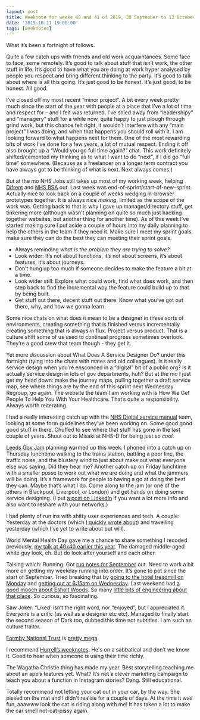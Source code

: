 ```yaml
---
layout: post
title: Weeknote for weeks 40 and 41 of 2019, 30 September to 13 October
date: '2019-10-11 19:00:00'
tags: [weeknotes]
---
```

What it’s been a fortnight of follows.

Quite a few catch ups with friends and old work acquaintances. Some face to face, some remotely. It’s good to talk about stuff that isn’t work, the other stuff in life. It’s good to have what you are doing at work hyper analysed by people you respect and bring different thinking to the party. It’s good to talk about where is all this going. It’s just good to be honest. It’s just good, to be honest. All good.

I’ve closed off my most recent “minor project”. A bit every week pretty much since the start of the year with people at a place that I’ve a lot of time and respect for – and I felt was returned. I’ve shied away from “leadershipy” and “managery” stuff for a while now, quite happy to just plough through grind work, but this chance felt right, it wouldn’t interfere with any “main project” I was doing, and when that happens you should roll with it. I am looking forward to what happens next for them. One of the most rewarding bits of work I’ve done for a few years, a lot of mutual respect. Ending it off also brought up a “Would you go full time again?” chat. This work definitely shifted/cemented my thinking as to what I want to do “next”, if I did go “full time” somewhere. (Because as a freelancer on a longer term contract you have always got to be thinking of what is next. Next always comes.)

But at the mo NHS Jobs still takes up most of my working week, helping [Difrent](http://difrent.co.uk) and [NHS BSA](https://www.nhsbsa.nhs.uk) out. Last week was end-of-sprint/start-of-new-sprint. Actually nice to look back on a couple of weeks wedging in-browser prototypes together. It is always nice _making_, limited as the scope of the work was. Getting back to that is why I gave up manager/directory stuff, get tinkering more (although wasn't planning on quite so much just hacking together websites, but another thing for another time). As of this week I’ve started making sure I put aside a couple of hours into my daily planning to help the others in the team if they need it. Make sure I meet my sprint goals, make sure they can do the best they can meeting their sprint goals.

* Always reminding _what is the problem they are trying to solve?_.
* Look wider: It’s not about functions, it’s not about screens, it’s about features, it’s about journeys.
* Don’t hung up too much if someone decides to make the feature a bit at a time.
* Look wider still: Explore what could work, find what does work, and then step back to find the incremental way the feature could build up to that by being built.
* Get stuff out there, decent stuff out there. Know what you’ve got out there, why, and how we gonna learn.

Some nice chats on what does it mean to be a designer in these sorts of environments, creating something that is finished versus incrementally creating something that is always in flux. Project versus product. That is a culture shift some of us used to continual progress sometimes overlook. They’re a good crew that team though - they get it.

Yet more discussion about What Does A Service Designer Do? under this fortnight (tying into the chats with mates and old colleagues). Is it really service design when you’re ensconced in a “digital” bit of a public org? Is it actually service design in lots of gov departments, huh? But at the mo I just get my head down: make the journey maps, pulling together a draft service map, see where things are by the end of this sprint next Wednesday. Regroup, go again. The website the team I am working with is How We Get People To Help You With Your Healthcare. That’s quite a responsibility. Always worth reiterating.

I had a really interesting catch up with the [NHS Digital service manual](https://beta.nhs.uk/service-manual/) team, looking at some form guidelines they've been working on. Some good good good stuff in there. Chuffed to see where that stuff has gone in the last couple of years. Shout out to Misaki at NHS-D for being just so _cool_.

[Leeds Gov Jam](https://leedsgovjam.com) planning warmed up this week. I phoned into a catch up on Thursday lunchtime walking to the trains station, battling a poor line, the traffic noise, and the blustery wind to just about make out what everyone else was saying. Did they hear me? Another catch up on Friday lunchtime with a smaller posse to work out what we are doing and what the jammers will be doing. It’s a framework for people to having a go at doing the best they can. Maybe that’s what I do. Come along to the jam (or one of the others in Blackpool, Liverpool, or London) and get hands on doing some service designing. (I put [a post on LinkedIn](https://www.linkedin.com/feed/update/urn:li:activity:6588350134373974016/) if you want a lot more info and also want to reshare with your networks.)

I had plenty of run ins with shitty user experiences and tech. A couple: Yesterday at the doctors (which [I quickly wrote about](/paperless-2020/)) and travelling yesterday (which I’ve yet to write about but will).

World Mental Health Day gave me a chance to share something I recoded previously, [my talk at 40x40 earlier this year](https://www.youtube.com/watch?v=ZWcRQ--08cA&feature=youtu.be&t=4700). The damaged middle-aged white guy look, eh. But do look after yourself and each other.

Talking which: Running. Got [run notes for September](/run-notes-2019-september/) out. Need to work a bit more on getting my weekday running into order. It’s gone to pot since the start of September. Tried breaking that by [going to the hotel treadmill on Monday](https://www.strava.com/activities/2770749368) and [getting out at 6:15am on Wednesday](https://www.strava.com/activities/2774427629). Last weekend had [a good mooch about Esholt Woods](https://www.strava.com/activities/2764176747). So many [little bits of engineering about that place](https://www.instagram.com/p/B3PCvRAHFTB/). So curious, so fascinating.

Saw Joker. “Liked’ isn’t the right word, nor “enjoyed”, but I appreciated it. Everyone is a critic (as well as a designer etc etc). Managed to finally start the second season of Dark too, dubbed this time not subtitles. I am such an culture traitor.

[Formby National Trust](https://www.nationaltrust.org.uk/formby) is [pretty mega](https://www.instagram.com/p/B3R729Fn-RC/).

I recommend [Hurrell’s weeknotes](https://mhurrell.co.uk/prospects/weeknote-2/). He's on a sabbatical and don’t we know it. Good to hear when someone is using their time richly.

The Wagatha Christie thing has made my year. Best storytelling teaching me about an app’s features yet. What? It’s not a clever marketing campaign to teach you about a function in Instagram stories? Dang. Still educational.

Totally recommend not letting your cat out in your car, by the way. She pissed on the mat and I didn't realise for a couple of days. At the time it was fun, aaawww look the cat is riding along with me! It has taken a lot to make the car smell not-cat-pissy again.
